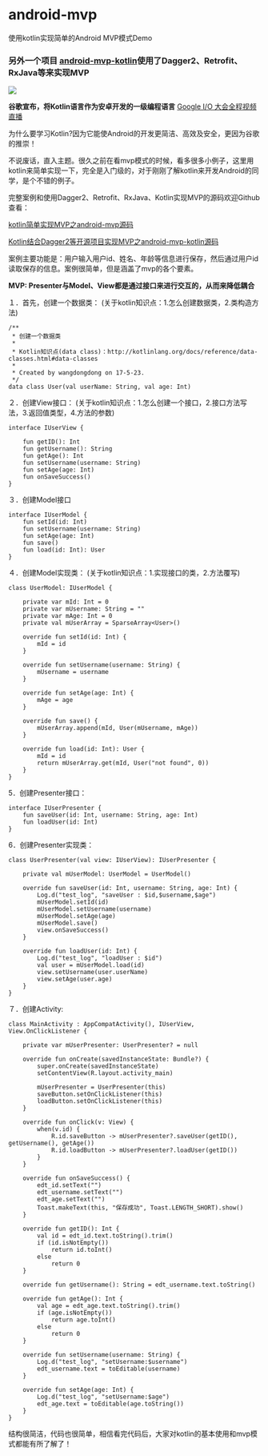 # android-mvp
使用kotlin实现简单的Android MVP模式Demo

### 另外一个项目 [android-mvp-kotlin](https://github.com/mazouri/android-mvp-kotlin)使用了Dagger2、Retrofit、RxJava等来实现MVP


<img src="/screenshot/android-mvp.gif"/>


**谷歌宣布，将Kotlin语言作为安卓开发的一级编程语言**
[Google I/O 大会全程视频直播](https://v.qq.com/x/page/f0504oafzh9.html)

为什么要学习Kotlin?因为它能使Android的开发更简洁、高效及安全，更因为谷歌的推崇！

不说废话，直入主题。很久之前在看mvp模式的时候，看多很多小例子，这里用kotlin来简单实现一下，完全是入门级的，对于刚刚了解kotlin来开发Android的同学，是个不错的例子。

完整案例和使用Dagger2、Retrofit、RxJava、Kotlin实现MVP的源码欢迎Github查看：

[kotlin简单实现MVP之android-mvp源码](https://github.com/mazouri/android-mvp)

[Kotlin结合Dagger2等开源项目实现MVP之android-mvp-kotlin源码](https://github.com/mazouri/android-mvp-kotlin)

案例主要功能是：用户输入用户id、姓名、年龄等信息进行保存，然后通过用户id读取保存的信息。案例很简单，但是涵盖了mvp的各个要素。


**MVP: Presenter与Model、View都是通过接口来进行交互的，从而来降低耦合**

１．首先，创建一个数据类：
(关于kotlin知识点：1.怎么创建数据类，2.类构造方法)
```
/**
 * 创建一个数据类
 *
 * Kotlin知识点(data class)：http://kotlinlang.org/docs/reference/data-classes.html#data-classes
 *
 * Created by wangdongdong on 17-5-23.
 */
data class User(val userName: String, val age: Int)
```
２．创建View接口：
(关于kotlin知识点：1.怎么创建一个接口，2.接口方法写法，3.返回值类型，4.方法的参数)
```
interface IUserView {

    fun getID(): Int
    fun getUsername(): String
    fun getAge(): Int
    fun setUsername(username: String)
    fun setAge(age: Int)
    fun onSaveSuccess()
}
```
３．创建Model接口
```
interface IUserModel {
    fun setId(id: Int)
    fun setUsername(username: String)
    fun setAge(age: Int)
    fun save()
    fun load(id: Int): User
}
```
４．创建Model实现类：
(关于kotlin知识点：1.实现接口的类，2.方法覆写)
```
class UserModel: IUserModel {

    private var mId: Int = 0
    private var mUsername: String = ""
    private var mAge: Int = 0
    private val mUserArray = SparseArray<User>()

    override fun setId(id: Int) {
        mId = id
    }

    override fun setUsername(username: String) {
        mUsername = username
    }

    override fun setAge(age: Int) {
        mAge = age
    }

    override fun save() {
        mUserArray.append(mId, User(mUsername, mAge))
    }

    override fun load(id: Int): User {
        mId = id
        return mUserArray.get(mId, User("not found", 0))
    }
}
```
5．创建Presenter接口：

```
interface IUserPresenter {
    fun saveUser(id: Int, username: String, age: Int)
    fun loadUser(id: Int)
}
```
6．创建Presenter实现类：

```
class UserPresenter(val view: IUserView): IUserPresenter {

    private val mUserModel: UserModel = UserModel()

    override fun saveUser(id: Int, username: String, age: Int) {
        Log.d("test_log", "saveUser : $id,$username,$age")
        mUserModel.setId(id)
        mUserModel.setUsername(username)
        mUserModel.setAge(age)
        mUserModel.save()
        view.onSaveSuccess()
    }

    override fun loadUser(id: Int) {
        Log.d("test_log", "loadUser : $id")
        val user = mUserModel.load(id)
        view.setUsername(user.userName)
        view.setAge(user.age)
    }
}
```
７．创建Activity:

```
class MainActivity : AppCompatActivity(), IUserView, View.OnClickListener {

    private var mUserPresenter: UserPresenter? = null

    override fun onCreate(savedInstanceState: Bundle?) {
        super.onCreate(savedInstanceState)
        setContentView(R.layout.activity_main)

        mUserPresenter = UserPresenter(this)
        saveButton.setOnClickListener(this)
        loadButton.setOnClickListener(this)
    }

    override fun onClick(v: View) {
        when(v.id) {
            R.id.saveButton -> mUserPresenter?.saveUser(getID(), getUsername(), getAge())
            R.id.loadButton -> mUserPresenter?.loadUser(getID())
        }
    }

    override fun onSaveSuccess() {
        edt_id.setText("")
        edt_username.setText("")
        edt_age.setText("")
        Toast.makeText(this, "保存成功", Toast.LENGTH_SHORT).show()
    }

    override fun getID(): Int {
        val id = edt_id.text.toString().trim()
        if (id.isNotEmpty())
            return id.toInt()
        else
            return 0
    }

    override fun getUsername(): String = edt_username.text.toString()

    override fun getAge(): Int {
        val age = edt_age.text.toString().trim()
        if (age.isNotEmpty())
            return age.toInt()
        else
            return 0
    }

    override fun setUsername(username: String) {
        Log.d("test_log", "setUsername:$username")
        edt_username.text = toEditable(username)
    }

    override fun setAge(age: Int) {
        Log.d("test_log", "setUsername:$age")
        edt_age.text = toEditable(age.toString())
    }
}
```
结构很简洁，代码也很简单，相信看完代码后，大家对kotlin的基本使用和mvp模式都能有所了解了！
